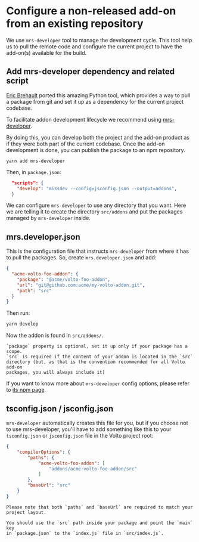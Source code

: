 # Configure a non-released add-on from an existing repository

We use `mrs-developer` tool to manage the development cycle.
This tool help us to pull the remote code and configure the current project to have the add-on(s) available for the build.

## Add mrs-developer dependency and related script

[Eric Brehault](https://github.com/ebrehault) ported this amazing Python tool,
which provides a way to pull a package from git and set it up as a dependency
for the current project codebase.

To facilitate addon development lifecycle we recommend using
[mrs-developer](https://www.npmjs.com/package/mrs-developer).

By doing this, you can develop both the project and the add-on product as if
they were both part of the current codebase. Once the add-on development is
done, you can publish the package to an npm repository.

```shell
yarn add mrs-developer
```

Then, in `package.json`:

```json hl_lines="2"
  "scripts": {
    "develop": "missdev --config=jsconfig.json --output=addons",
  }
```

We can configure `mrs-developer` to use any directory that you want. Here we
are telling it to create the directory `src/addons` and put the packages
managed by `mrs-developer` inside.

## mrs.developer.json

This is the configuration file that instructs `mrs-developer` from where it has
to pull the packages. So, create `mrs.developer.json` and add:

```json
{
  "acme-volto-foo-addon": {
    "package": "@acme/volto-foo-addon",
    "url": "git@github.com:acme/my-volto-addon.git",
    "path": "src"
  }
}
```

Then run:

```bash
yarn develop
```

Now the addon is found in `src/addons/`.

```{note}
`package` property is optional, set it up only if your package has a scope.
`src` is required if the content of your addon is located in the `src`
directory (but, as that is the convention recommended for all Volto add-on
packages, you will always include it)
```

If you want to know more about `mrs-developer` config options, please refer to
[its npm page](https://www.npmjs.com/package/mrs-developer).

## tsconfig.json / jsconfig.json

`mrs-developer` automatically creates this file for you, but if you choose not
to use mrs-developer, you'll have to add something like this to your
`tsconfig.json` or `jsconfig.json` file in the Volto project root:

```json
{
    "compilerOptions": {
        "paths": {
            "acme-volto-foo-addon": [
                "addons/acme-volto-foo-addon/src"
            ]
        },
        "baseUrl": "src"
    }
}
```

```{warning}
Please note that both `paths` and `baseUrl` are required to match your
project layout.
```

```{tip}
You should use the `src` path inside your package and point the `main` key
in `package.json` to the `index.js` file in `src/index.js`.
```

